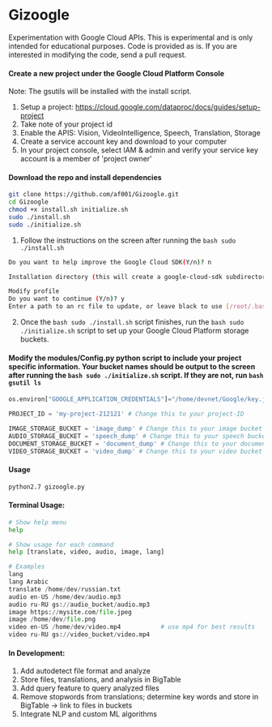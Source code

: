 # Gizoogle
Experimentation with Google Cloud APIs. This is experimental and is only intended for educational purposes. Code is provided as is. If you are interested in modifying the code, send a pull request. 

#### Create a new project under the Google Cloud Platform Console
Note: The gsutils will be installed with the install script.
1. Setup a project: https://cloud.google.com/dataproc/docs/guides/setup-project
2. Take note of your project id
3. Enable the APIS: Vision, VideoIntelligence, Speech, Translation, Storage
4. Create a service account key and download to your computer
5. In your project console, select IAM & admin and verify your service key account is a member of 'project owner'

#### Download the repo and install dependencies 
```bash
git clone https://github.com/af001/Gizoogle.git
cd Gizoogle
chmod +x install.sh initialize.sh
sudo ./install.sh
sudo ./initialize.sh
```

1. Follow the instructions on the screen after running the ```bash sudo ./install.sh```
```bash
Do you want to help improve the Google Cloud SDK(Y/n)? n

Installation directory (this will create a google-cloud-sdk subdirectory) (/root): /home/devnet/Google

Modify profile
Do you want to continue (Y/n)? y
Enter a path to an rc file to update, or leave black to use [/root/.bashrc]: /home/devnet/.bashrc
```
2. Once the ```bash sudo ./install.sh``` script finishes, run the ```bash sudo ./initialize.sh``` script to set up your Google Cloud Platform storage buckets.

#### Modify the modules/Config.py python script to include your project specific information. Your bucket names should be output to the screen after running the ```bash sudo ./initialize.sh``` script. If they are not, run ```bash gsutil ls```
```python
os.environ["GOOGLE_APPLICATION_CREDENTIALS"]="/home/devnet/Google/key.json" # Change this to your key.json

PROJECT_ID = 'my-project-212121' # Change this to your project-ID

IMAGE_STORAGE_BUCKET = 'image_dump' # Change this to your image bucket
AUDIO_STORAGE_BUCKET = 'speech_dump' # Change this to your speech bucket
DOCUMENT_STORAGE_BUCKET = 'document_dump' # Change this to your document bucket
VIDEO_STORAGE_BUCKET = 'video_dump' # Change this to your video bucket
```

#### Usage
```bash
python2.7 gizoogle.py
```

#### Terminal Usage:
```python
# Show help menu
help

# Show usage for each command
help [translate, video, audio, image, lang]

# Examples
lang
lang Arabic
translate /home/dev/russian.txt
audio en-US /home/dev/audio.mp3
audio ru-RU gs://audio_bucket/audio.mp3
image https://mysite.com/file.jpeg
image /home/dev/file.png
video en-US /home/dev/video.mp4           # use mp4 for best results
video ru-RU gs://video_bucket/video.mp4
```
#### In Development:
1. Add autodetect file format and analyze
2. Store files, translations, and analysis in BigTable
3. Add query feature to query analyzed files
4. Remove stopwords from translations; determine key words and store in BigTable -> link to files in buckets
5. Integrate NLP and custom ML algorithms
